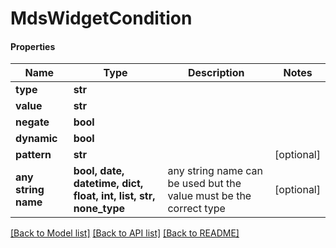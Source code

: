 # MdsWidgetCondition

#### Properties
Name | Type | Description | Notes
------------ | ------------- | ------------- | -------------
**type** | **str** |  | 
**value** | **str** |  | 
**negate** | **bool** |  | 
**dynamic** | **bool** |  | 
**pattern** | **str** |  | [optional] 
**any string name** | **bool, date, datetime, dict, float, int, list, str, none_type** | any string name can be used but the value must be the correct type | [optional]

[[Back to Model list]](../README.md#documentation-for-models) [[Back to API list]](../README.md#documentation-for-api-endpoints) [[Back to README]](../README.md)

